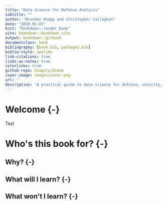 ```yaml
---
title: "Data Science for Defense Analysis"
subtitle: ""
author: "Brendan Knapp and Christopher Callaghan"
date: "2020-01-03"
knit: "bookdown::render_book"
site: bookdown::bookdown_site
output: bookdown::gitbook
documentclass: book
bibliography: [book.bib, packages.bib]
biblio-style: apalike
link-citations: true
links-as-notes: true
colorlinks: true
github-repo: knapply/ds4da
cover-image: images/cover.png
url: ''
description: "A practical guide to data science for defense, security, intelligence, and law enforcement analysts."
---
```




# Welcome {-}

Test

# Who's this book for? {-}

## Why? {-}

## What will I learn? {-}

## What won't I learn? {-}
